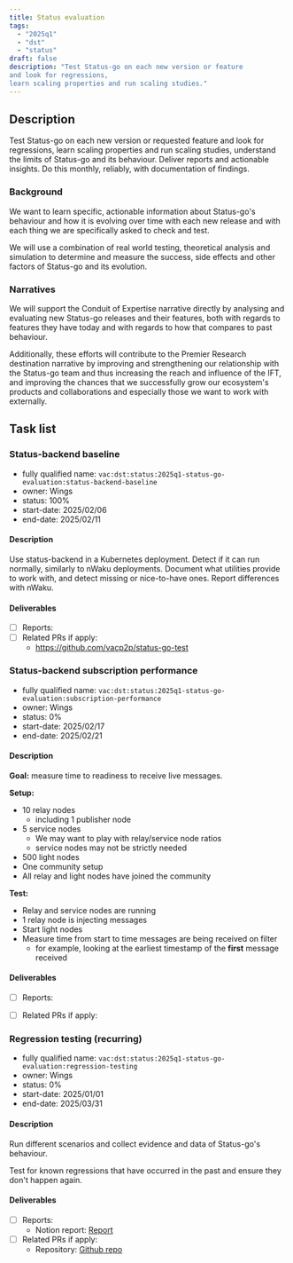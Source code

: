 ```yaml
---
title: Status evaluation
tags:
  - "2025q1"
  - "dst"
  - "status"
draft: false
description: "Test Status-go on each new version or feature
and look for regressions,
learn scaling properties and run scaling studies."
---
```


## Description

Test Status-go on each new version or requested feature
and look for regressions,
learn scaling properties and run scaling studies,
understand the limits of Status-go and its behaviour.
Deliver reports and actionable insights.
Do this monthly, reliably, with documentation of findings.

### Background

We want to learn specific, actionable information
about Status-go's behaviour
and how it is evolving over time
with each new release
and with each thing we are specifically asked to check and test.

We will use a combination of real world testing,
theoretical analysis and simulation
to determine and measure the success,
side effects and other factors of Status-go and its evolution.

### Narratives

We will support the Conduit of Expertise narrative directly
by analysing and evaluating new Status-go releases and their features,
both with regards to features they have today
and with regards to how that compares to past behaviour.

Additionally, these efforts will contribute
to the Premier Research destination narrative by
improving and strengthening our relationship with the Status-go team
and thus increasing the reach and influence of the IFT,
and improving the chances
that we successfully grow our ecosystem's products and collaborations
and especially those we want to work with externally.

## Task list

### Status-backend baseline

* fully qualified name: `vac:dst:status:2025q1-status-go-evaluation:status-backend-baseline`
* owner: Wings
* status: 100%
* start-date: 2025/02/06
* end-date: 2025/02/11

#### Description
Use status-backend in a Kubernetes deployment.
Detect if it can run normally, 
similarly to nWaku deployments.
Document what utilities provide to work with,
and detect missing or nice-to-have ones.
Report differences with nWaku.

#### Deliverables
* [ ] Reports:
* [ ] Related PRs if apply:
  * https://github.com/vacp2p/status-go-test


### Status-backend subscription performance

* fully qualified name: `vac:dst:status:2025q1-status-go-evaluation:subscription-performance`
* owner: Wings
* status: 0%
* start-date: 2025/02/17
* end-date: 2025/02/21

#### Description
**Goal:** measure time to readiness to receive live messages.

**Setup:**
- 10 relay nodes
    - including 1 publisher node
- 5 service nodes
    - We may want to play with relay/service node ratios
    - service nodes may not be strictly needed
- 500 light nodes
- One community setup
- All relay and light nodes have joined the community

**Test:**
- Relay and service nodes are running
- 1 relay node is injecting messages
- Start light nodes
- Measure time from start to time messages are being received on filter
    - for example, looking at the earliest timestamp of the **first** message received

#### Deliverables
* [ ] Reports:
* [ ] Related PRs if apply:


### Regression testing (recurring)

* fully qualified name: `vac:dst:status:2025q1-status-go-evaluation:regression-testing`
* owner: Wings
* status: 0%
* start-date: 2025/01/01
* end-date: 2025/03/31

#### Description
Run different scenarios
and collect evidence and data
of Status-go's behaviour.

Test for known regressions
that have occurred in the past
and ensure they don't happen again.


#### Deliverables
* [ ] Reports:
  * Notion report: [Report](https://www.notion.so/Status-Go-Test-18c8f96fb65c807c8ae4e4f20a60799c)
* [ ] Related PRs if apply:
  * Repository: [Github repo](https://github.com/vacp2p/status-go-test)